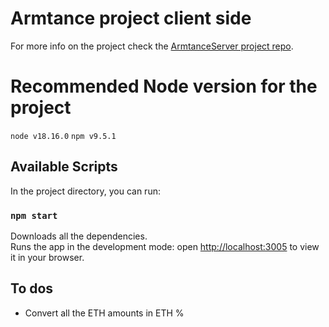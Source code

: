 # Armtance project client side

For more info on the project check the [ArmtanceServer project repo](https://github.com/RaffaBux/ArmtanceServer).

# Recommended Node version for the project

`node v18.16.0`
`npm v9.5.1`

## Available Scripts

In the project directory, you can run: </br>

### `npm start`

Downloads all the dependencies. </br>
Runs the app in the development mode: open [http://localhost:3005](http://localhost:3005) to view it in your browser. </br>

## To dos

* Convert all the ETH amounts in ETH %
